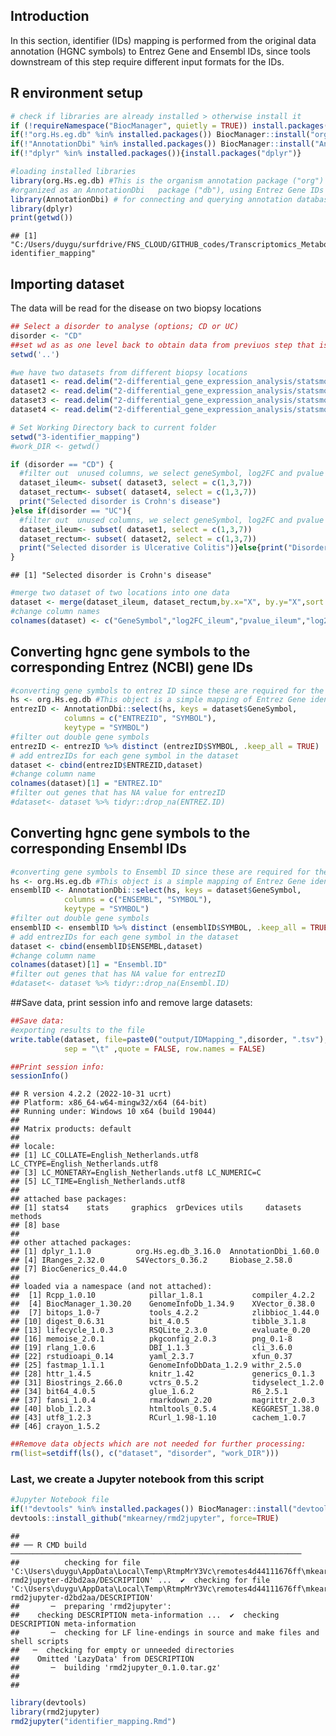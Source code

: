 ## Introduction

In this section, identifier (IDs) mapping is performed from the original
data annotation (HGNC symbols) to Entrez Gene and Ensembl IDs, since
tools downstream of this step require different input formats for the
IDs.

## R environment setup

``` r
# check if libraries are already installed > otherwise install it
if (!requireNamespace("BiocManager", quietly = TRUE)) install.packages("BiocManager")
if(!"org.Hs.eg.db" %in% installed.packages()) BiocManager::install("org.Hs.eg.db")  
if(!"AnnotationDbi" %in% installed.packages()) BiocManager::install("AnnotationDbi")
if(!"dplyr" %in% installed.packages()){install.packages("dplyr")}

#loading installed libraries
library(org.Hs.eg.db) #This is the organism annotation package ("org") for Homo sapiens ("Hs"), 
#organized as an AnnotationDbi   package ("db"), using Entrez Gene IDs ("eg") as primary key.
library(AnnotationDbi) # for connecting and querying annotation databases
library(dplyr)
print(getwd())
```

    ## [1] "C:/Users/duygu/surfdrive/FNS_CLOUD/GITHUB_codes/Transcriptomics_Metabolomics_Analysis/transcriptomics_analysis/3-identifier_mapping"

## Importing dataset

The data will be read for the disease on two biopsy locations

``` r
## Select a disorder to analyse (options; CD or UC)
disorder <- "CD"
##set wd as as one level back to obtain data from previuos step that is DE analysis
setwd('..')

#we have two datasets from different biopsy locations
dataset1 <- read.delim("2-differential_gene_expression_analysis/statsmodel/table_UC_Ileum_vs_nonIBD_Ileum.tab")
dataset2 <- read.delim("2-differential_gene_expression_analysis/statsmodel/table_UC_Rectum_vs_nonIBD_Rectum.tab")
dataset3 <- read.delim("2-differential_gene_expression_analysis/statsmodel/table_CD_Ileum_vs_nonIBD_Ileum.tab")
dataset4 <- read.delim("2-differential_gene_expression_analysis/statsmodel/table_CD_Rectum_vs_nonIBD_Rectum.tab")

# Set Working Directory back to current folder
setwd("3-identifier_mapping")
#work_DIR <- getwd()

if (disorder == "CD") {
  #filter out  unused columns, we select geneSymbol, log2FC and pvalue
  dataset_ileum<- subset( dataset3, select = c(1,3,7))
  dataset_rectum<- subset( dataset4, select = c(1,3,7))
  print("Selected disorder is Crohn's disease")
}else if(disorder == "UC"){ 
  #filter out  unused columns, we select geneSymbol, log2FC and pvalue
  dataset_ileum<- subset( dataset1, select = c(1,3,7))
  dataset_rectum<- subset( dataset2, select = c(1,3,7))
  print("Selected disorder is Ulcerative Colitis")}else{print("Disorder not Recognised")
}
```

    ## [1] "Selected disorder is Crohn's disease"

``` r
#merge two dataset of two locations into one data 
dataset <- merge(dataset_ileum, dataset_rectum,by.x="X", by.y="X",sort = TRUE, all.x = TRUE, all.y = TRUE)
#change column names
colnames(dataset) <- c("GeneSymbol","log2FC_ileum","pvalue_ileum","log2FC_rectum","pvalue_rectum")
```

## Converting hgnc gene symbols to the corresponding Entrez (NCBI) gene IDs

``` r
#converting gene symbols to entrez ID since these are required for the enrichR function
hs <- org.Hs.eg.db #This object is a simple mapping of Entrez Gene identifier
entrezID <- AnnotationDbi::select(hs, keys = dataset$GeneSymbol,
            columns = c("ENTREZID", "SYMBOL"),
            keytype = "SYMBOL")
#filter out double gene symbols
entrezID <- entrezID %>% distinct (entrezID$SYMBOL, .keep_all = TRUE)
# add entrezIDs for each gene symbol in the dataset
dataset <- cbind(entrezID$ENTREZID,dataset)
#change column name
colnames(dataset)[1] = "ENTREZ.ID"
#filter out genes that has NA value for entrezID
#dataset<- dataset %>% tidyr::drop_na(ENTREZ.ID)
```

## Converting hgnc gene symbols to the corresponding Ensembl IDs

``` r
#converting gene symbols to Ensembl ID since these are required for the Cytoscape multiomics visualization
hs <- org.Hs.eg.db #This object is a simple mapping of Entrez Gene identifier
ensemblID <- AnnotationDbi::select(hs, keys = dataset$GeneSymbol,
            columns = c("ENSEMBL", "SYMBOL"),
            keytype = "SYMBOL")
#filter out double gene symbols
ensemblID <- ensemblID %>% distinct (ensemblID$SYMBOL, .keep_all = TRUE)
# add entrezIDs for each gene symbol in the dataset
dataset <- cbind(ensemblID$ENSEMBL,dataset)
#change column name
colnames(dataset)[1] = "Ensembl.ID"
#filter out genes that has NA value for entrezID
#dataset<- dataset %>% tidyr::drop_na(Ensembl.ID)
```

##Save data, print session info and remove large datasets:

``` r
##Save data:
#exporting results to the file
write.table(dataset, file=paste0("output/IDMapping_",disorder, ".tsv"),
            sep = "\t" ,quote = FALSE, row.names = FALSE)

##Print session info:
sessionInfo()
```

    ## R version 4.2.2 (2022-10-31 ucrt)
    ## Platform: x86_64-w64-mingw32/x64 (64-bit)
    ## Running under: Windows 10 x64 (build 19044)
    ## 
    ## Matrix products: default
    ## 
    ## locale:
    ## [1] LC_COLLATE=English_Netherlands.utf8  LC_CTYPE=English_Netherlands.utf8   
    ## [3] LC_MONETARY=English_Netherlands.utf8 LC_NUMERIC=C                        
    ## [5] LC_TIME=English_Netherlands.utf8    
    ## 
    ## attached base packages:
    ## [1] stats4    stats     graphics  grDevices utils     datasets  methods  
    ## [8] base     
    ## 
    ## other attached packages:
    ## [1] dplyr_1.1.0          org.Hs.eg.db_3.16.0  AnnotationDbi_1.60.0
    ## [4] IRanges_2.32.0       S4Vectors_0.36.2     Biobase_2.58.0      
    ## [7] BiocGenerics_0.44.0 
    ## 
    ## loaded via a namespace (and not attached):
    ##  [1] Rcpp_1.0.10            pillar_1.8.1           compiler_4.2.2        
    ##  [4] BiocManager_1.30.20    GenomeInfoDb_1.34.9    XVector_0.38.0        
    ##  [7] bitops_1.0-7           tools_4.2.2            zlibbioc_1.44.0       
    ## [10] digest_0.6.31          bit_4.0.5              tibble_3.1.8          
    ## [13] lifecycle_1.0.3        RSQLite_2.3.0          evaluate_0.20         
    ## [16] memoise_2.0.1          pkgconfig_2.0.3        png_0.1-8             
    ## [19] rlang_1.0.6            DBI_1.1.3              cli_3.6.0             
    ## [22] rstudioapi_0.14        yaml_2.3.7             xfun_0.37             
    ## [25] fastmap_1.1.1          GenomeInfoDbData_1.2.9 withr_2.5.0           
    ## [28] httr_1.4.5             knitr_1.42             generics_0.1.3        
    ## [31] Biostrings_2.66.0      vctrs_0.5.2            tidyselect_1.2.0      
    ## [34] bit64_4.0.5            glue_1.6.2             R6_2.5.1              
    ## [37] fansi_1.0.4            rmarkdown_2.20         magrittr_2.0.3        
    ## [40] blob_1.2.3             htmltools_0.5.4        KEGGREST_1.38.0       
    ## [43] utf8_1.2.3             RCurl_1.98-1.10        cachem_1.0.7          
    ## [46] crayon_1.5.2

``` r
##Remove data objects which are not needed for further processing:
rm(list=setdiff(ls(), c("dataset", "disorder", "work_DIR")))
```

### Last, we create a Jupyter notebook from this script

``` r
#Jupyter Notebook file
if(!"devtools" %in% installed.packages()) BiocManager::install("devtools")
devtools::install_github("mkearney/rmd2jupyter", force=TRUE)
```

    ## 
    ## ── R CMD build ─────────────────────────────────────────────────────────────────
    ##          checking for file 'C:\Users\duygu\AppData\Local\Temp\RtmpMrY3Vc\remotes4d44111676ff\mkearney-rmd2jupyter-d2bd2aa/DESCRIPTION' ...  ✔  checking for file 'C:\Users\duygu\AppData\Local\Temp\RtmpMrY3Vc\remotes4d44111676ff\mkearney-rmd2jupyter-d2bd2aa/DESCRIPTION'
    ##       ─  preparing 'rmd2jupyter':
    ##    checking DESCRIPTION meta-information ...  ✔  checking DESCRIPTION meta-information
    ##       ─  checking for LF line-endings in source and make files and shell scripts
    ##   ─  checking for empty or unneeded directories
    ##    Omitted 'LazyData' from DESCRIPTION
    ##       ─  building 'rmd2jupyter_0.1.0.tar.gz'
    ##      
    ## 

``` r
library(devtools)
library(rmd2jupyter)
rmd2jupyter("identifier_mapping.Rmd")
```
